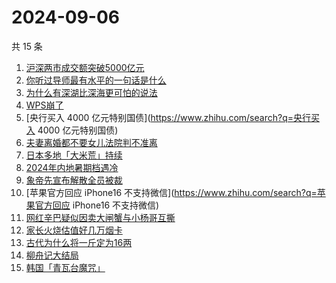 # 2024-09-06

共 15 条

<!-- BEGIN ZHIHUSEARCH -->
<!-- 最后更新时间 Fri Sep 06 2024 17:13:06 GMT+0800 (China Standard Time) -->
1. [沪深两市成交额突破5000亿元](https://www.zhihu.com/search?q=沪深两市成交额突破5000亿元)
1. [你听过导师最有水平的一句话是什么](https://www.zhihu.com/search?q=你听过导师最有水平的一句话是什么)
1. [为什么有深湖比深海更可怕的说法](https://www.zhihu.com/search?q=为什么有深湖比深海更可怕的说法)
1. [WPS崩了](https://www.zhihu.com/search?q=WPS崩了)
1. [央行买入 4000 亿元特别国债](https://www.zhihu.com/search?q=央行买入 4000 亿元特别国债)
1. [夫妻离婚都不要女儿法院判不准离](https://www.zhihu.com/search?q=夫妻离婚都不要女儿法院判不准离)
1. [日本多地「大米荒」持续](https://www.zhihu.com/search?q=日本多地「大米荒」持续)
1. [2024年内地暑期档遇冷](https://www.zhihu.com/search?q=2024年内地暑期档遇冷)
1. [象帝先宣布解散全员被裁](https://www.zhihu.com/search?q=象帝先宣布解散全员被裁)
1. [苹果官方回应 iPhone16 不支持微信](https://www.zhihu.com/search?q=苹果官方回应 iPhone16 不支持微信)
1. [网红辛巴疑似因卖大闸蟹与小杨哥互撕](https://www.zhihu.com/search?q=网红辛巴疑似因卖大闸蟹与小杨哥互撕)
1. [家长火烧估值好几万烟卡](https://www.zhihu.com/search?q=家长火烧估值好几万烟卡)
1. [古代为什么将一斤定为16两](https://www.zhihu.com/search?q=古代为什么将一斤定为16两)
1. [柳舟记大结局](https://www.zhihu.com/search?q=柳舟记大结局)
1. [韩国「青瓦台魔咒」](https://www.zhihu.com/search?q=韩国「青瓦台魔咒」)
<!-- END ZHIHUSEARCH -->
